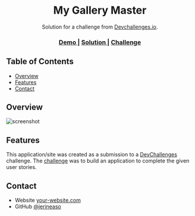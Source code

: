 <!-- Please update value in the {}  -->

<h1 align="center">My Gallery Master</h1>

<div align="center">
   Solution for a challenge from  <a href="http://devchallenges.io" target="_blank">Devchallenges.io</a>.
</div>

<div align="center">
  <h3>
    <a href="https://jerineaso.github.io/my-gallery-challenge/">
      Demo
    </a>
    <span> | </span>
    <a href="https://github.com/jerineaso/my-gallery-challenge">
      Solution
    </a>
    <span> | </span>
    <a href="https://devchallenges.io/challenges/gcbWLxG6wdennelX7b8I">
      Challenge
    </a>
  </h3>
</div>

<!-- TABLE OF CONTENTS -->

## Table of Contents

- [Overview](#overview)
- [Features](#features)
- [Contact](#contact)


<!-- OVERVIEW -->

## Overview

![screenshot](https://github.com/jerineaso/my-gallery-master/blob/main/screenshot/Screenshot.png)

## Features

<!-- List the features of your application or follow the template. Don't share the figma file here :) -->

This application/site was created as a submission to a [DevChallenges](https://devchallenges.io/challenges) challenge. The [challenge](https://devchallenges.io/challenges/gcbWLxG6wdennelX7b8I) was to build an application to complete the given user stories.

## Contact

- Website [your-website.com](https://jerineaso.github.io/portfolio/)
- GitHub [@jerineaso](https://github.com/jerineaso)

